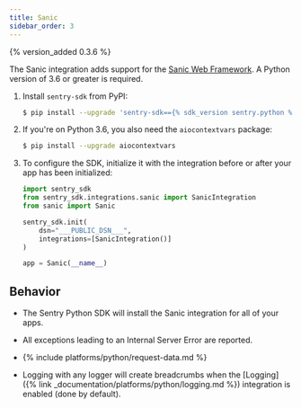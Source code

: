 ```yaml
---
title: Sanic
sidebar_order: 3
---
```


{% version_added 0.3.6 %}

<!-- WIZARD -->
The Sanic integration adds support for the [Sanic Web
Framework](https://github.com/huge-success/sanic). A Python version of 3.6 or
greater is required.

1. Install `sentry-sdk` from PyPI:

    ```bash
    $ pip install --upgrade 'sentry-sdk=={% sdk_version sentry.python %}'
    ```

2.  If you're on Python 3.6, you also need the `aiocontextvars` package:

    ```bash
    $ pip install --upgrade aiocontextvars
    ```

3.  To configure the SDK, initialize it with the integration before or after your app has been initialized:

    ```python
    import sentry_sdk
    from sentry_sdk.integrations.sanic import SanicIntegration
    from sanic import Sanic
    
    sentry_sdk.init(
        dsn="___PUBLIC_DSN___",
        integrations=[SanicIntegration()]
    )

    app = Sanic(__name__)
    ```

<!-- ENDWIZARD -->

## Behavior

* The Sentry Python SDK will install the Sanic integration for all of your apps.

* All exceptions leading to an Internal Server Error are reported.

* {% include platforms/python/request-data.md %}

* Logging with any logger will create breadcrumbs when
  the [Logging]({% link _documentation/platforms/python/logging.md %})
  integration is enabled (done by default).

